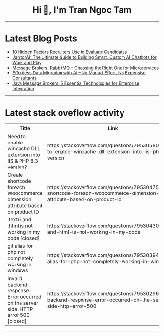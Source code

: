 <h1 align="center">Hi 👋, I'm Tran Ngoc Tam</h1>

---

# Latest Blog Posts 
<!-- BLOG-POST-LIST:START -->
- [10 Hidden Factors Recruiters Use to Evaluate Candidates](https://dev.to/respect17/10-hidden-factors-recruiters-use-to-evaluate-candidates-1kpp)
- [JanitorAI: The Ultimate Guide to Building Smart, Custom AI Chatbots for Work and Play](https://dev.to/wearetechi/janitorai-the-ultimate-guide-to-building-smart-custom-ai-chatbots-for-work-and-play-o8b)
- [Message Brokers: RabbitMQ – Choosing the Right One for Microservices](https://dev.to/kawanedres/message-brokers-rabbitmq-choosing-the-right-one-for-microservices-57ih)
- [Effortless Data Migration with AI – No Manual Effort, No Expensive Consultants](https://dev.to/tableautopowerbimigration/effortless-data-migration-with-ai-no-manual-effort-no-expensive-consultants-3cj7)
- [Java Message Brokers: 5 Essential Technologies for Enterprise Integration](https://dev.to/aaravjoshi/java-message-brokers-5-essential-technologies-for-enterprise-integration-1e21)
<!-- BLOG-POST-LIST:END -->

---

# Latest stack oveflow activity
<table>
  <tr><th>Title</th><th>Link</th></tr>
  <!-- STACKOVERFLOW:START --><tr><td>Need to enable wincache DLL extension into IIS &amp; PHP 8.3 version?</td><td>https://stackoverflow.com/questions/79530580/need-to-enable-wincache-dll-extension-into-iis-php-8-3-version</td></tr><tr><td>Create shortcode foreach Woocommerce dimension attribute based on product ID</td><td>https://stackoverflow.com/questions/79530475/create-shortcode-foreach-woocommerce-dimension-attribute-based-on-product-id</td></tr><tr><td>.text&lpar;&rpar; and .html is not working in my code [closed]</td><td>https://stackoverflow.com/questions/79530430/text-and-html-is-not-working-in-my-code</td></tr><tr><td>git alias for php not completely working in windows</td><td>https://stackoverflow.com/questions/79530394/git-alias-for-php-not-completely-working-in-windows</td></tr><tr><td>Invalid backend response. Error occurred on the server side. HTTP error 500 [closed]</td><td>https://stackoverflow.com/questions/79530296/invalid-backend-response-error-occurred-on-the-server-side-http-error-500</td></tr><!-- STACKOVERFLOW:END -->
</table>

---


